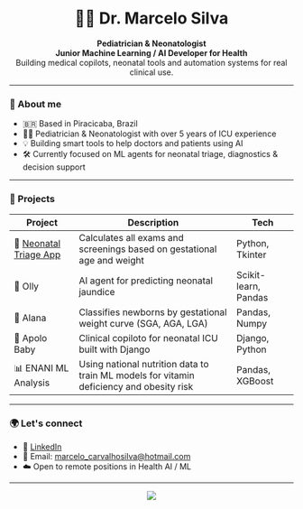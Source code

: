 <h1 align="center">👨‍⚕️ Dr. Marcelo Silva</h1>

<p align="center">
  <strong>Pediatrician & Neonatologist</strong> <br>
  <strong>Junior Machine Learning / AI Developer for Health</strong> <br>
  Building medical copilots, neonatal tools and automation systems for real clinical use.
</p>

---

### 🧠 About me

- 🇧🇷 Based in Piracicaba, Brazil
- 👨‍⚕️ Pediatrician & Neonatologist with over 5 years of ICU experience
- 💡 Building smart tools to help doctors and patients using AI
- 🛠️ Currently focused on ML agents for neonatal triage, diagnostics & decision support

---

### 🧪 Projects

| Project | Description | Tech |
|--------|-------------|------|
| 🍼 [Neonatal Triage App](https://github.com/marcelosilva2604/triagens-neonatais) | Calculates all exams and screenings based on gestational age and weight | Python, Tkinter |
| 🤖 Olly | AI agent for predicting neonatal jaundice | Scikit-learn, Pandas |
| 🧠 Alana | Classifies newborns by gestational weight curve (SGA, AGA, LGA) | Pandas, Numpy |
| 🧬 Apolo Baby | Clinical copiloto for neonatal ICU built with Django | Django, Python |
| 📊 ENANI ML Analysis | Using national nutrition data to train ML models for vitamin deficiency and obesity risk | Pandas, XGBoost |

---

### 🌍 Let's connect

- 💼 [LinkedIn](https://www.linkedin.com/in/marcelocarvalhosilva)
- 💬 Email: marcelo_carvalhosilva@hotmail.com
- ☁️ Open to remote positions in Health AI / ML

---

<p align="center">
  <img src="https://github-readme-stats.vercel.app/api?username=marcelosilva2604&show_icons=true&theme=default" />
</p>
